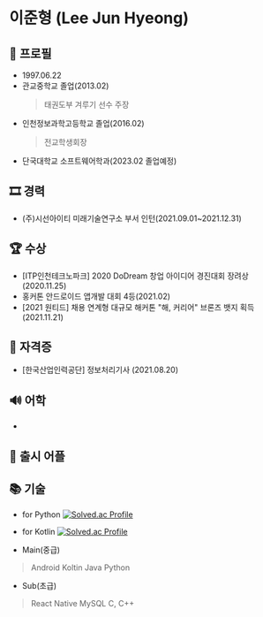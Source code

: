 # 이준형 (Lee Jun Hyeong)
## 👦 프로필
- 1997.06.22  
- 관교중학교 졸업(2013.02)
  > 태권도부 겨루기 선수 주장
- 인천정보과학고등학교 졸업(2016.02)
  > 전교학생회장
- 단국대학교 소프트웨어학과(2023.02 졸업예정)  

## 🎞 경력  
- (주)시선아이티 미래기술연구소 부서 인턴(2021.09.01~2021.12.31)  

## 🏆 수상
- [ITP인천테크노파크] 2020 DoDream 창업 아이디어 경진대회 장려상(2020.11.25)  
- 홍커톤 안드로이드 앱개발 대회 4등(2021.02)  
- [2021 원티드] 채용 연계형 대규모 해커톤 "해, 커리어" 브론즈 뱃지 획득(2021.11.21)  

## 📑 자격증
- [한국산업인력공단] 정보처리기사 (2021.08.20)

## 🔊 어학
- 
## 🚀 출시 어플


## 📚 기술
- for Python 
[![Solved.ac Profile](http://mazassumnida.wtf/api/v2/generate_badge?boj=lijunhyeong)](https://solved.ac/lijunhyeong/)  
- for Kotlin 
[![Solved.ac Profile](http://mazassumnida.wtf/api/v2/generate_badge?boj=daba44)](https://solved.ac/daba44/)

- Main(중급)
> Android
> Koltin
> Java
> Python
- Sub(초급)
> React Native
> MySQL
> C, C++
